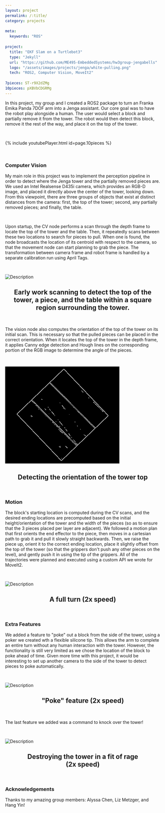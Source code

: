 ```yaml
---
layout: project
permalink: /:title/
category: projects

meta:
  keywords: "ROS"

project:
  title: "EKF Slam on a Turtlebot3"
  type: "Jekyll"
  url: "https://github.com/ME495-EmbeddedSystems/hw3group-jengabells"
  logo: "/assets/images/projects/jenga/white-pulling.png"
  tech: "ROS2, Computer Vision, MoveIt2"

7pieces: ST-r9X2dZMg
10pieces: pXBVbCDGRMg
---
```




<p>In this project, my group and I created a ROS2 package to turn an Franka Emika Panda 7DOF arm into a Jenga assistant. Our core goal was to have the robot play alongside a human. The user would select a block and partially remove it from the tower. The robot would then detect this block, remove it the rest of the way, and place it on the top of the tower.</p> 

<br>

{% include youtubePlayer.html id=page.10pieces %}

<br>

### Computer Vision

My main role in this project was to implement the perception pipeline in order to detect where the Jenga tower and the partially removed pieces are. We used an Intel Realsense D435i camera, which provides an RGB-D image, and placed it directly above the center of the tower, looking down. From this viewpoint, there are three groups of objects that exist at distinct distances from the camera: first, the top of the tower; second, any partially removed pieces; and finally, the table. 

<br>

Upon startup, the CV node performs a scan through the depth frame to locate the top of the tower and the table. Then, it repeatedly scans between these two locations to search for pieces to pull. When one is found, the node broadcasts the location of its centroid with respect to the camera, so that the movement node can start planning to grab the piece. The transformation between camera frame and robot frame is handled by a separate calibration run using April Tags. 

<br>

![Description](/assets/images/projects/jenga/scanning_cropped.gif)
<center><h2>Early work scanning to detect the top of the tower, a piece, and the table within a square region surrounding the tower. </h2></center>


<!-- <br>

![Description](/assets/images/projects/jenga/contours2.png)
<center><h2>Detecting a piece using the depth frame information. The large blue box desginates the border, anything outside of that boundary is disregarded. The green outlines are contours of large area at this particular "slice" of the depth frame. I choose the largest contour as the piece. The red point is the centroid of this largest contour, and where the arm will grab. </h2></center> -->

<br>

The vision node also computes the orientation of the top of the tower on its initial scan. This is necessary so that the pulled pieces can be placed in the correct orientation. When it locates the top of the tower in the depth frame, it applies Canny edge detection and Hough lines on the corresponding portion of the RGB image to determine the angle of the pieces.

<br>

![Description](/assets/images/projects/jenga/edges.png)
<center><h2>Detecting the orientation of the tower top</h2></center>

<br>


### Motion

The block's starting location is computed during the CV scans, and the desired ending locations are precomputed based on the initial height/orientation of the tower and the width of the pieces (so as to ensure that the 3 pieces placed per layer are adjacent). We followed a motion plan that first orients the end effector to the piece, then moves in a cartesian path to grab it and pull it slowly straight backwards. Then, we raise the piece up, orient it to the correct ending location, place it slightly offset from the top of the tower (so that the grippers don't push any other pieces on the level), and gently push it in using the tip of the grippers. All of the trajectories were planned and executed using a custom API we wrote for MoveIt2.

<br>

![Description](/assets/images/projects/jenga/fullmotion_2x.gif)
<center><h2>A full turn (2x speed)</h2></center>


<br>

### Extra Features

We added a feature to "poke" out a block from the side of the tower, using a poker we created wth a flexible silicone tip. This allows the arm to complete an entire turn without any human interaction with the tower. However, the functionality is still very limited as we chose the location of the block to poke ahead of time. Given more time with this project, it would be interesting to set up another camera to the side of the tower to detect pieces to poke automatically.

<br>

![Description](/assets/images/projects/jenga/poke_2x.gif)
<center><h2>"Poke" feature (2x speed)</h2></center>

<br>

The last feature we added was a command to knock over the tower!

<br>


![Description](/assets/images/projects/jenga/destroy_2x.gif)
<center><h2>Destroying the tower in a fit of rage<br>(2x speed)</h2></center>

<br>

### Acknowledgements
Thanks to my amazing group members: Alyssa Chen, Liz Metzger, and Hang Yin!

<br><br>

<!-- {% include youtubePlayer.html id=page.10pieces %} -->

